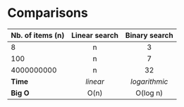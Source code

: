 # Comparisons

Nb. of items (n) | Linear search | Binary search
 :- | :-: | :-:
8 | n | 3
100 | n | 7
4000000000 | n | 32
**Time** | *linear* | *logarithmic*
**Big O** | O(n) |  O(log n)

